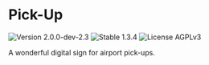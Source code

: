 # Pick-Up

![Version 2.0.0-dev-2.3](https://badgen.net/badge/Version/2.0.0-dev-2.3/FFaa00)
![Stable 1.3.4](https://badgen.net/badge/1.3.4/None/00aa00)
![License AGPLv3](https://badgen.net/badge/License/AGPLv3/552b55)

A wonderful digital sign for airport pick-ups.
